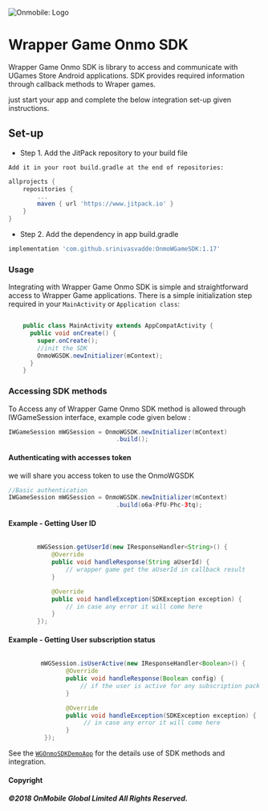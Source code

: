 ![Onmobile: Logo](http://t0.gstatic.com/images?q=tbn:ANd9GcQ7a6C5baa2f_3KA2zVpouH29tMGgRfcCn1PGuubySgbFbKuMxg)

# Wrapper Game Onmo SDK

Wrapper Game Onmo SDK is library to access and communicate with UGames Store Android applications.
SDK provides required information through callback methods to Wraper games.

just start your app and complete the below integration set-up given instructions.


## Set-up


 *   Step 1. Add the JitPack repository to your build file

    Add it in your root build.gradle at the end of repositories:
```groovy
allprojects {
    repositories {
        ...
        maven { url 'https://www.jitpack.io' }
    }
}
```


 *   Step 2. Add the dependency in app build.gradle

```groovy
implementation 'com.github.srinivasvadde:OnmoWGameSDK:1.17'
```


### Usage

 Integrating with Wrapper Game Onmo SDK is simple and straightforward access to Wrapper Game applications.
There is a simple initialization step required in your `MainActivity` or `Application class`:

```java

    public class MainActivity extends AppCompatActivity {
      public void onCreate() {
        super.onCreate();
        //init the SDK
        OnmoWGSDK.newInitializer(mContext);
      }
    }
```

### Accessing SDK methods
To Access any of Wrapper Game Onmo SDK method is allowed through IWGameSession interface, example code given below :

```java
IWGameSession mWGSession = OnmoWGSDK.newInitializer(mContext)
                              .build();
```


#### Authenticating with accesses token

we will share you access token to use the OnmoWGSDK

```java
//Basic authentication
IWGameSession mWGSession = OnmoWGSDK.newInitializer(mContext)
                              .build(o6a-PfU-Phc-3tq);
```

#### Example - Getting User ID

```java

        mWGSession.getUserId(new IResponseHandler<String>() {
            @Override
            public void handleResponse(String aUserId) {
                // wrapper game get the aUserId in callback result
            }

            @Override
            public void handleException(SDKException exception) {
                // in case any error it will come here
            }
        });

```

#### Example - Getting User subscription status

```java

         mWGSession.isUserActive(new IResponseHandler<Boolean>() {
                @Override
                public void handleResponse(Boolean config) {
                    // if the user is active for any subscription pack will return true other wise false.
                }

                @Override
                public void handleException(SDKException exception) {
                     // in case any error it will come here
                }
          });

```



See the [`WGOnmoSDKDemoApp`](https://github.com/srinivasvadde/WGOnmoSDKDemoApp) for the details use of SDK methods and integration.



#### Copyright

##### ©2018 OnMobile Global Limited All Rights Reserved.